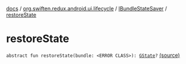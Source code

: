 [docs](../../index.md) / [org.swiften.redux.android.ui.lifecycle](../index.md) / [IBundleStateSaver](index.md) / [restoreState](./restore-state.md)

# restoreState

`abstract fun restoreState(bundle: <ERROR CLASS>): `[`GState`](index.md#GState)`?` [(source)](https://github.com/protoman92/KotlinRedux/tree/master/android/android-lifecycle/src/main/java/org/swiften/redux/android/ui/lifecycle/AndroidActivity.kt#L26)